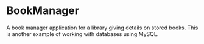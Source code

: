 # BookManager
A book manager application for a library giving details on stored books. This is another example of working with databases using MySQL.
